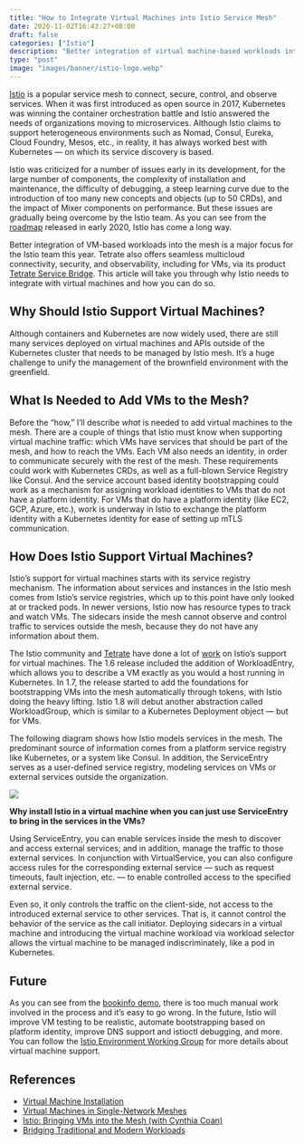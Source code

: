 ```yaml
---
title: "How to Integrate Virtual Machines into Istio Service Mesh"
date: 2020-11-02T16:43:27+08:00
draft: false
categories: ["Istio"]
description: "Better integration of virtual machine-based workloads into the service mesh is a major focus for the Istio team this year, and Tetrate also provides seamless multi-cloud connectivity, security and observability, including for virtual machines, through its product Tetrate Service Bridge. This article will show you why Istio needs to integrate with virtual machines and how."
type: "post"
image: "images/banner/istio-logo.webp"
---
```


[Istio](https://istio.io/) is a popular service mesh to connect, secure, control, and observe services. When it was first introduced as open source in 2017, Kubernetes was winning the container orchestration battle and Istio answered the needs of organizations moving to microservices. Although Istio claims to support heterogeneous environments such as Nomad, Consul, Eureka, Cloud Foundry, Mesos, etc., in reality, it has always worked best with Kubernetes — on which its service discovery is based.

Istio was criticized for a number of issues early in its development, for the large number of components, the complexity of installation and maintenance, the difficulty of debugging, a steep learning curve due to the introduction of too many new concepts and objects (up to 50 CRDs), and the impact of Mixer components on performance. But these issues are gradually being overcome by the Istio team. As you can see from the [roadmap](https://istio.io/latest/zh/blog/2020/tradewinds-2020/) released in early 2020, Istio has come a long way.

Better integration of VM-based workloads into the mesh is a major focus for the Istio team this year. Tetrate also offers seamless multicloud connectivity, security, and observability, including for VMs, via its product [Tetrate Service Bridge](https://www.tetrate.io/tetrate-service-bridge/). This article will take you through why Istio needs to integrate with virtual machines and how you can do so.

## Why Should Istio Support Virtual Machines?

Although containers and Kubernetes are now widely used, there are still many services deployed on virtual machines and APIs outside of the Kubernetes cluster that needs to be managed by Istio mesh. It’s a huge challenge to unify the management of the brownfield environment with the greenfield.

## What Is Needed to Add VMs to the Mesh?

Before the “how,” I’ll describe *what* is needed to add virtual machines to the mesh. There are a couple of things that Istio must know when supporting virtual machine traffic: which VMs have services that should be part of the mesh, and how to reach the VMs. Each VM also needs an identity, in order to communicate securely with the rest of the mesh. These requirements could work with Kubernetes CRDs, as well as a full-blown Service Registry like Consul. And the service account based identity bootstrapping could work as a mechanism for assigning workload identities to VMs that do not have a platform identity. For VMs that do have a platform identity (like EC2, GCP, Azure, etc.), work is underway in Istio to exchange the platform identity with a Kubernetes identity for ease of setting up mTLS communication.

## How Does Istio Support Virtual Machines?

Istio’s support for virtual machines starts with its service registry mechanism. The information about services and instances in the Istio mesh comes from Istio’s service registries, which up to this point have only looked at or tracked pods. In newer versions, Istio now has resource types to track and watch VMs. The sidecars inside the mesh cannot observe and control traffic to services outside the mesh, because they do not have any information about them.

The Istio community and [Tetrate](https://www.tetrate.io/) have done a lot of [work](https://www.tetrate.io/blog/istio-bringing-vms-into-the-mesh-with-cynthia-coan/) on Istio’s support for virtual machines. The 1.6 release included the addition of WorkloadEntry, which allows you to describe a VM exactly as you would a host running in Kubernetes. In 1.7, the release started to add the foundations for bootstrapping VMs into the mesh automatically through tokens, with Istio doing the heavy lifting. Istio 1.8 will debut another abstraction called WorkloadGroup, which is similar to a Kubernetes Deployment object — but for VMs.

The following diagram shows how Istio models services in the mesh. The predominant source of information comes from a platform service registry like Kubernetes, or a system like Consul. In addition, the ServiceEntry serves as a user-defined service registry, modeling services on VMs or external services outside the organization.

![](0081Kckwgy1gkp0fvr3orj30p30ehabc.jpg)

**Why install Istio in a virtual machine when you can just use ServiceEntry to bring in the services in the VMs?**

Using ServiceEntry, you can enable services inside the mesh to discover and access external services; and in addition, manage the traffic to those external services. In conjunction with VirtualService, you can also configure access rules for the corresponding external service — such as request timeouts, fault injection, etc. — to enable controlled access to the specified external service.

Even so, it only controls the traffic on the client-side, not access to the introduced external service to other services. That is, it cannot control the behavior of the service as the call initiator. Deploying sidecars in a virtual machine and introducing the virtual machine workload via workload selector allows the virtual machine to be managed indiscriminately, like a pod in Kubernetes.

## Future

As you can see from the [bookinfo demo](https://istio.io/latest/docs/examples/virtual-machines/bookinfo/), there is too much manual work involved in the process and it’s easy to go wrong. In the future, Istio will improve VM testing to be realistic, automate bootstrapping based on platform identity, improve DNS support and istioctl debugging, and more. You can follow the [Istio Environment Working Group](https://github.com/istio/community/blob/master/WORKING-GROUPS.md) for more details about virtual machine support.

## References

- [Virtual Machine Installation](https://istio.io/latest/docs/setup/install/virtual-machine/)
- [Virtual Machines in Single-Network Meshes](https://istio.io/latest/docs/examples/virtual-machines/single-network/)
- [Istio: Bringing VMs into the Mesh (with Cynthia Coan)](https://www.tetrate.io/blog/istio-bringing-vms-into-the-mesh-with-cynthia-coan/)
- [Bridging Traditional and Modern Workloads](https://www.tetrate.io/blog/bridging-traditional-and-modern-workloads/)

